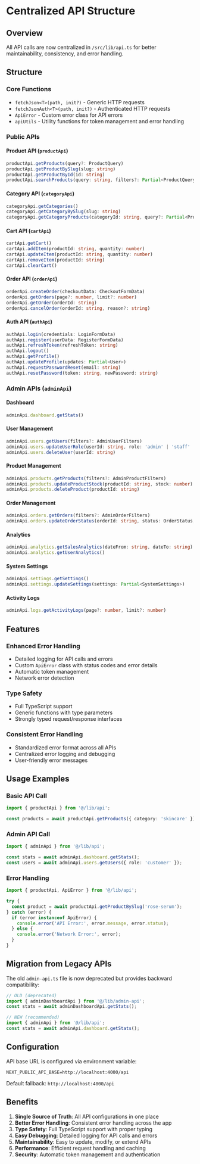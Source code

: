 # Centralized API Structure

## Overview
All API calls are now centralized in `/src/lib/api.ts` for better maintainability, consistency, and error handling.

## Structure

### Core Functions
- `fetchJson<T>(path, init?)` - Generic HTTP requests
- `fetchJsonAuth<T>(path, init?)` - Authenticated HTTP requests
- `ApiError` - Custom error class for API errors
- `apiUtils` - Utility functions for token management and error handling

### Public APIs

#### Product API (`productApi`)
```typescript
productApi.getProducts(query?: ProductQuery)
productApi.getProductBySlug(slug: string)
productApi.getProductById(id: string)
productApi.searchProducts(query: string, filters?: Partial<ProductQuery>)
```

#### Category API (`categoryApi`)
```typescript
categoryApi.getCategories()
categoryApi.getCategoryBySlug(slug: string)
categoryApi.getCategoryProducts(categoryId: string, query?: Partial<ProductQuery>)
```

#### Cart API (`cartApi`)
```typescript
cartApi.getCart()
cartApi.addItem(productId: string, quantity: number)
cartApi.updateItem(productId: string, quantity: number)
cartApi.removeItem(productId: string)
cartApi.clearCart()
```

#### Order API (`orderApi`)
```typescript
orderApi.createOrder(checkoutData: CheckoutFormData)
orderApi.getOrders(page?: number, limit?: number)
orderApi.getOrder(orderId: string)
orderApi.cancelOrder(orderId: string, reason?: string)
```

#### Auth API (`authApi`)
```typescript
authApi.login(credentials: LoginFormData)
authApi.register(userData: RegisterFormData)
authApi.refreshToken(refreshToken: string)
authApi.logout()
authApi.getProfile()
authApi.updateProfile(updates: Partial<User>)
authApi.requestPasswordReset(email: string)
authApi.resetPassword(token: string, newPassword: string)
```

### Admin APIs (`adminApi`)

#### Dashboard
```typescript
adminApi.dashboard.getStats()
```

#### User Management
```typescript
adminApi.users.getUsers(filters?: AdminUserFilters)
adminApi.users.updateUserRole(userId: string, role: 'admin' | 'staff' | 'customer')
adminApi.users.deleteUser(userId: string)
```

#### Product Management
```typescript
adminApi.products.getProducts(filters?: AdminProductFilters)
adminApi.products.updateProductStock(productId: string, stock: number)
adminApi.products.deleteProduct(productId: string)
```

#### Order Management
```typescript
adminApi.orders.getOrders(filters?: AdminOrderFilters)
adminApi.orders.updateOrderStatus(orderId: string, status: OrderStatus, trackingNumber?: string)
```

#### Analytics
```typescript
adminApi.analytics.getSalesAnalytics(dateFrom: string, dateTo: string)
adminApi.analytics.getUserAnalytics()
```

#### System Settings
```typescript
adminApi.settings.getSettings()
adminApi.settings.updateSettings(settings: Partial<SystemSettings>)
```

#### Activity Logs
```typescript
adminApi.logs.getActivityLogs(page?: number, limit?: number)
```

## Features

### Enhanced Error Handling
- Detailed logging for API calls and errors
- Custom `ApiError` class with status codes and error details
- Automatic token management
- Network error detection

### Type Safety
- Full TypeScript support
- Generic functions with type parameters
- Strongly typed request/response interfaces

### Consistent Error Handling
- Standardized error format across all APIs
- Centralized error logging and debugging
- User-friendly error messages

## Usage Examples

### Basic API Call
```typescript
import { productApi } from '@/lib/api';

const products = await productApi.getProducts({ category: 'skincare' });
```

### Admin API Call
```typescript
import { adminApi } from '@/lib/api';

const stats = await adminApi.dashboard.getStats();
const users = await adminApi.users.getUsers({ role: 'customer' });
```

### Error Handling
```typescript
import { productApi, ApiError } from '@/lib/api';

try {
  const product = await productApi.getProductBySlug('rose-serum');
} catch (error) {
  if (error instanceof ApiError) {
    console.error('API Error:', error.message, error.status);
  } else {
    console.error('Network Error:', error);
  }
}
```

## Migration from Legacy APIs

The old `admin-api.ts` file is now deprecated but provides backward compatibility:

```typescript
// OLD (deprecated)
import { adminDashboardApi } from '@/lib/admin-api';
const stats = await adminDashboardApi.getStats();

// NEW (recommended)
import { adminApi } from '@/lib/api';
const stats = await adminApi.dashboard.getStats();
```

## Configuration

API base URL is configured via environment variable:
```env
NEXT_PUBLIC_API_BASE=http://localhost:4000/api
```

Default fallback: `http://localhost:4000/api`

## Benefits

1. **Single Source of Truth**: All API configurations in one place
2. **Better Error Handling**: Consistent error handling across the app
3. **Type Safety**: Full TypeScript support with proper typing
4. **Easy Debugging**: Detailed logging for API calls and errors
5. **Maintainability**: Easy to update, modify, or extend APIs
6. **Performance**: Efficient request handling and caching
7. **Security**: Automatic token management and authentication
